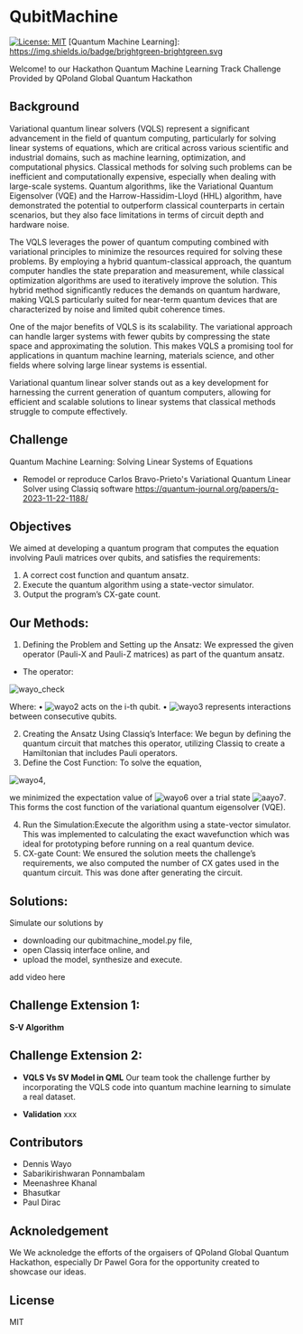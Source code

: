 # QubitMachine
[![License: MIT](https://img.shields.io/badge/License-MIT-yellow.svg)](https://opensource.org/licenses/MIT)
[Quantum Machine Learning]: https://img.shields.io/badge/brightgreen-brightgreen.svg

Welcome! to our Hackathon Quantum Machine Learning Track Challenge Provided by QPoland Global Quantum Hackathon

## Background

Variational quantum linear solvers (VQLS) represent a significant advancement in the field of quantum computing, particularly for solving linear systems of equations, which are critical across various scientific and industrial domains, such as machine learning, optimization, and computational physics. Classical methods for solving such problems can be inefficient and computationally expensive, especially when dealing with large-scale systems. Quantum algorithms, like the Variational Quantum Eigensolver (VQE) and the Harrow-Hassidim-Lloyd (HHL) algorithm, have demonstrated the potential to outperform classical counterparts in certain scenarios, but they also face limitations in terms of circuit depth and hardware noise.

The VQLS leverages the power of quantum computing combined with variational principles to minimize the resources required for solving these problems. By employing a hybrid quantum-classical approach, the quantum computer handles the state preparation and measurement, while classical optimization algorithms are used to iteratively improve the solution. This hybrid method significantly reduces the demands on quantum hardware, making VQLS particularly suited for near-term quantum devices that are characterized by noise and limited qubit coherence times.

One of the major benefits of VQLS is its scalability. The variational approach can handle larger systems with fewer qubits by compressing the state space and approximating the solution. This makes VQLS a promising tool for applications in quantum machine learning, materials science, and other fields where solving large linear systems is essential.

Variational quantum linear solver stands out as a key development for harnessing the current generation of quantum computers, allowing for efficient and scalable solutions to linear systems that classical methods struggle to compute effectively.


## Challenge 
Quantum Machine Learning: Solving Linear Systems of Equations
- Remodel or reproduce Carlos Bravo-Prieto's Variational Quantum Linear Solver using Classiq software
<https://quantum-journal.org/papers/q-2023-11-22-1188/>

## Objectives

We aimed at developing a quantum program that computes the equation involving Pauli matrices over qubits, and satisfies the requirements: 

1. A correct cost function and quantum ansatz.
2. Execute the quantum algorithm using a state-vector simulator.
3. Output the program’s CX-gate count.

## Our Methods:
 
1. Defining the Problem and Setting up the Ansatz: We expressed the given operator (Pauli-X and Pauli-Z matrices) as part of the quantum ansatz.

- The operator: 

![wayo_check](https://latex.codecogs.com/svg.image?\bg{green}\mathbf{A}=\sum_{i=1}^{10}\hat{X}i&plus;0.1\sum{j=1}^{9}\hat{Z}j\hat{Z}{j&plus;1}&plus;\mathbb{I})

Where: 
• ![wayo2](https://latex.codecogs.com/svg.image?\bg{green}\hat{X}_i) acts on the i-th qubit. 
• ![wayo3](https://latex.codecogs.com/svg.image?\bg{green}\hat{Z}j\hat{Z}{j&plus;1}) represents interactions between consecutive qubits. 

2. Creating the Ansatz Using Classiq’s Interface: We begun by defining the quantum circuit that matches this operator, utilizing Classiq to create a Hamiltonian that includes Pauli operators. 
3. Define the Cost Function:
To solve the equation, 

![wayo4](https://latex.codecogs.com/svg.image?\bg{green}\mathbf{A}\vec{x}=0), 

we minimized the expectation value of ![wayo6](https://latex.codecogs.com/svg.image?\bg{green}\mathbf{A}) over a trial state ![aayo7](https://latex.codecogs.com/svg.image?\bg{green}\vec{x}). This forms the cost function of the variational quantum eigensolver (VQE).

4. Run the Simulation:Execute the algorithm using a state-vector simulator. This was implemented to calculating the exact wavefunction which was ideal for prototyping before running on a real quantum device.
5. CX-gate Count: We ensured the solution meets the challenge’s requirements, we also computed the number of CX gates used in the quantum circuit. This was done after generating the circuit.

## Solutions: 

Simulate our solutions by 
- downloading  our qubitmachine_model.py file, 
- open Classiq interface online, and 
- upload the model, synthesize and execute. 

add video here

## Challenge Extension 1:
**S-V Algorithm**

## Challenge Extension 2:
 - **VQLS Vs SV Model in QML**
Our team took the challenge further by incorporating the VQLS code into quantum machine learning to simulate a real dataset. 

 - **Validation**
xxx

## Contributors
 - Dennis Wayo
 - Sabarikirishwaran Ponnambalam
 - Meenashree Khanal
 - Bhasutkar
 - Paul Dirac

## Acknoledgement
We We acknoledge the efforts of the orgaisers of QPoland Global Quantum Hackathon, especially Dr Pawel Gora for the opportunity created to showcase our ideas.

## License
MIT